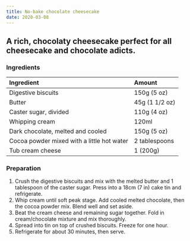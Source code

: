 ```yaml
---
title: No-bake chocolate cheesecake 
date: 2020-03-08
---
```

## A rich, chocolaty cheesecake perfect for all cheesecake and chocolate adicts.


### Ingredients

|  Ingredient   | Amount |
|:--------------|:-------|
| Digestive biscuits            | 150g (5 oz)      |
| Butter             | 45g (1 1/2 oz)      |
| Caster sugar, divided             | 110g (4 oz)      |
| Whipping cream             | 120ml      |
| Dark chocolate, melted and cooled             | 150g (5 oz)      |
| Cocoa powder mixed with a little hot water             | 2 tablespoons      |
| Tub cream cheese             | 1 (200g)      |

### Preparation

1. Crush the digestive biscuits and mix with the melted butter and 1 tablespoon of the caster sugar. Press into a 18cm (7 in) cake tin and refrigerate.
2. Whip cream until soft peak stage. Add cooled melted chocolate, then the cocoa powder mix. Blend well and set aside.
3. Beat the cream cheese and remaining sugar together. Fold in cream/chocolate mixture and mix thoroughly.
4. Spread into tin on top of crushed biscuits. Freeze for one hour.
5. Refrigerate for about 30 minutes, then serve.
